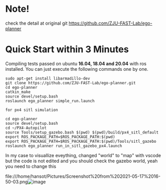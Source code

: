 
# Note!
check the detail at original git https://github.com/ZJU-FAST-Lab/ego-planner


# Quick Start within 3 Minutes 
Compiling tests passed on ubuntu **16.04, 18.04 and 20.04** with ros installed.
You can just execute the following commands one by one.
```
sudo apt-get install libarmadillo-dev
git clone https://github.com/ZJU-FAST-Lab/ego-planner.git
cd ego-planner
catkin_make
source devel/setup.bash
roslaunch ego_planner simple_run.launch
```
```
for px4 sitl simulation   
   
cd ego-planner
source devel/setup.bash
cd ~/PX4-Autopilot
source Tools/setup_gazebo.bash $(pwd) $(pwd)/build/px4_sitl_default
export ROS_PACKAGE_PATH=$ROS_PACKAGE_PATH:$(pwd)
export ROS_PACKAGE_PATH=$ROS_PACKAGE_PATH:$(pwd)/Tools/sitl_gazebo
roslaunch ego_planner run_in_sitl_gazebo_px4.launch
```

In my case to visuallize eveything, changed "world" to "map" with vscode
but the code is not edited
and you should check the gazebo world, yeah you need to change this

file:///home/hansot/Pictures/Screenshot%20from%202021-05-17%2016-50-03.png![image](https://user-images.githubusercontent.com/72853382/118452515-31b29600-b731-11eb-9709-8e2128821d4d.png)



